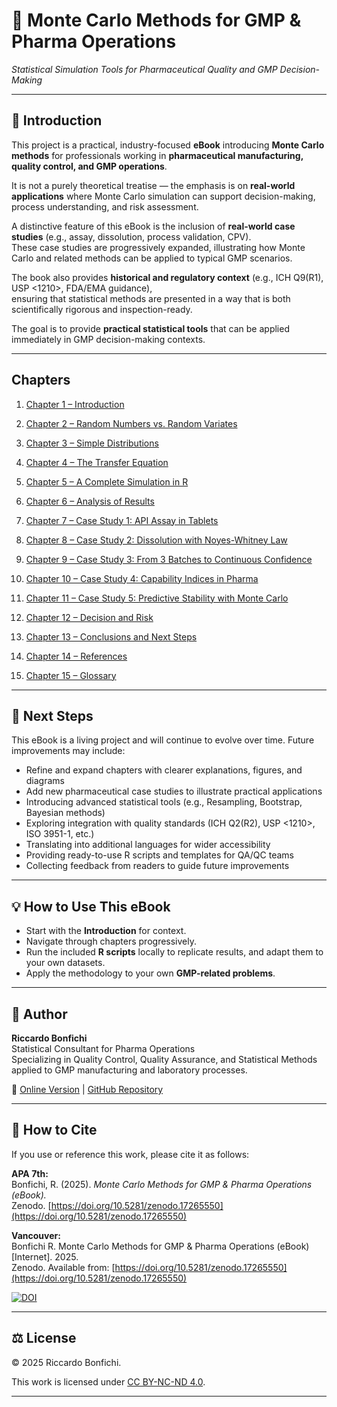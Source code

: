# 📘 Monte Carlo Methods for GMP & Pharma Operations  
_Statistical Simulation Tools for Pharmaceutical Quality and GMP Decision-Making_

---

## 📖 Introduction
This project is a practical, industry-focused **eBook** introducing **Monte Carlo methods** for professionals working in **pharmaceutical manufacturing, quality control, and GMP operations**.  

It is not a purely theoretical treatise — the emphasis is on **real-world applications** where Monte Carlo simulation can support decision-making, process understanding, and risk assessment.  

A distinctive feature of this eBook is the inclusion of **real-world case studies** (e.g., assay, dissolution, process validation, CPV).  
These case studies are progressively expanded, illustrating how Monte Carlo and related methods can be applied to typical GMP scenarios.  

The book also provides **historical and regulatory context** (e.g., ICH Q9(R1), USP <1210>, FDA/EMA guidance),  
ensuring that statistical methods are presented in a way that is both scientifically rigorous and inspection-ready.  

The goal is to provide **practical statistical tools** that can be applied immediately in GMP decision-making contexts.

---

## Chapters

1. [Chapter 1 – Introduction](chapters/chapter01_intro.md)

2. [Chapter 2 – Random Numbers vs. Random Variates](chapters/chapter02_random-variates.md)

3. [Chapter 3 – Simple Distributions](chapters/chapter03_distributions.md)

4. [Chapter 4 – The Transfer Equation](chapters/chapter04_transfer-equation.md)

5. [Chapter 5 – A Complete Simulation in R](chapters/chapter05_full-simulation.md)

6. [Chapter 6 – Analysis of Results](chapters/chapter06_analysis.md)

7. [Chapter 7 – Case Study 1: API Assay in Tablets](chapters/chapter07_case-pharma.md)

8. [Chapter 8 – Case Study 2: Dissolution with Noyes-Whitney Law](chapters/chapter08_case-study2.md)

9. [Chapter 9 – Case Study 3: From 3 Batches to Continuous Confidence](chapters/chapter09_case-study3.md)

10. [Chapter 10 – Case Study 4: Capability Indices in Pharma](chapters/chapter10_case-study4.md)

11. [Chapter 11 – Case Study 5: Predictive Stability with Monte Carlo](chapters/chapter11_case-study5.md)

12. [Chapter 12 – Decision and Risk](chapters/chapter12_decision-risk.md)

13. [Chapter 13 – Conclusions and Next Steps](chapters/chapter13_conclusions-nextsteps.md)

14. [Chapter 14 – References](chapters/chapter14_references.md)

15. [Chapter 15 – Glossary](chapters/chapter15_glossary.md)

---

## 🚀 Next Steps

This eBook is a living project and will continue to evolve over time.
Future improvements may include:
- Refine and expand chapters with clearer explanations, figures, and diagrams
- Add new pharmaceutical case studies to illustrate practical applications
- Introducing advanced statistical tools (e.g., Resampling, Bootstrap, Bayesian methods)
- Exploring integration with quality standards (ICH Q2(R2), USP <1210>, ISO 3951-1, etc.)
- Translating into additional languages for wider accessibility
- Providing ready-to-use R scripts and templates for QA/QC teams
- Collecting feedback from readers to guide future improvements

---

## 💡 How to Use This eBook
- Start with the **Introduction** for context.  
- Navigate through chapters progressively.  
- Run the included **R scripts** locally to replicate results, and adapt them to your own datasets.  
- Apply the methodology to your own **GMP-related problems**.  

---

## 👤 Author
**Riccardo Bonfichi**  
Statistical Consultant for Pharma Operations  
Specializing in Quality Control, Quality Assurance, and Statistical Methods applied to GMP manufacturing and laboratory processes.  

📌 [Online Version](https://rbonfichi.github.io/monte-carlo-gmp-pharma/) | [GitHub Repository](https://github.com/rbonfichi/monte-carlo-gmp-pharma)

---

## 📖 How to Cite

If you use or reference this work, please cite it as follows:

**APA 7th:**  
Bonfichi, R. (2025). *Monte Carlo Methods for GMP & Pharma Operations (eBook).*  
Zenodo. [https://doi.org/10.5281/zenodo.17265550](https://doi.org/10.5281/zenodo.17265550)

**Vancouver:**  
Bonfichi R. Monte Carlo Methods for GMP & Pharma Operations (eBook) [Internet]. 2025.  
Zenodo. Available from: [https://doi.org/10.5281/zenodo.17265550](https://doi.org/10.5281/zenodo.17265550)

[![DOI](https://zenodo.org/badge/DOI/10.5281/zenodo.17265550.svg)](https://doi.org/10.5281/zenodo.17265550)

---

## ⚖️ License
© 2025 Riccardo Bonfichi.  

This work is licensed under [CC BY-NC-ND 4.0](https://creativecommons.org/licenses/by-nc-nd/4.0/).

---
